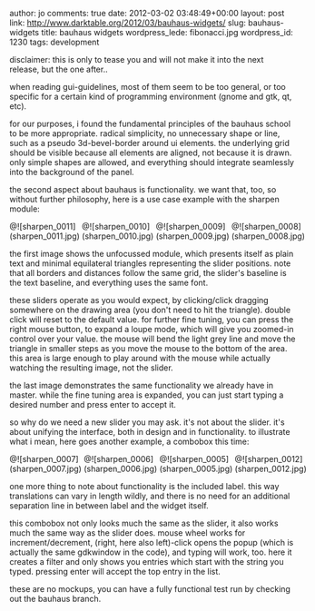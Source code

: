 author: jo
comments: true
date: 2012-03-02 03:48:49+00:00
layout: post
link: http://www.darktable.org/2012/03/bauhaus-widgets/
slug: bauhaus-widgets
title: bauhaus widgets
wordpress_lede: fibonacci.jpg
wordpress_id: 1230
tags: development

disclaimer: this is only to tease you and will not make it into the next release, but the one after..

when reading gui-guidelines, most of them seem to be too general, or too specific for a certain kind of programming environment (gnome and gtk, qt, etc).

for our purposes, i found the fundamental principles of the bauhaus school to be more appropriate. radical simplicity, no unnecessary shape or line, such as a pseudo 3d-bevel-border around ui elements. the underlying grid should be visible because all elements are aligned, not because it is drawn. only simple shapes are allowed, and everything should integrate seamlessly into the background of the panel.

the second aspect about bauhaus is functionality. we want that, too, so without further philosophy, here is a use case example with the sharpen module:

<span style="display: table-row;">
<span style="display: table-cell">@![sharpen_0011](sharpen_0011.jpg)</span>
&nbsp;
<span style="display: table-cell">@![sharpen_0010](sharpen_0010.jpg)</span>
&nbsp;
<span style="display: table-cell">@![sharpen_0009](sharpen_0009.jpg)</span>
&nbsp;
<span style="display: table-cell">@![sharpen_0008](sharpen_0008.jpg)</span>
</span>

the first image shows the unfocussed module, which presents itself as plain text and minimal equilateral triangles representing the slider positions. note that all borders and distances follow the same grid, the slider's baseline is the text baseline, and everything uses the same font.

these sliders operate as you would expect, by clicking/click dragging somewhere on the drawing area (you don't need to hit the triangle). double click will reset to the default value.
for further fine tuning, you can press the right mouse button, to expand a loupe mode, which will give you zoomed-in control over your value. the mouse will bend the light grey line and move the triangle in smaller steps as you move the mouse to the bottom of the area. this area is large enough to play around with the mouse while actually watching the resulting image, not the slider.

the last image demonstrates the same functionality we already have in master. while the fine tuning area is expanded, you can just start typing a desired number and press enter to accept it.

so why do we need a new slider you may ask. it's not about the slider. it's about unifying the interface, both in design and in functionality. to illustrate what i mean, here goes another example, a combobox this time:

<span style="display: table-row;">
<span style="display: table-cell">@![sharpen_0007](sharpen_0007.jpg)</span>
&nbsp;
<span style="display: table-cell">@![sharpen_0006](sharpen_0006.jpg)</span>
&nbsp;
<span style="display: table-cell">@![sharpen_0005](sharpen_0005.jpg)</span>
&nbsp;
<span style="display: table-cell">@![sharpen_0012](sharpen_0012.jpg)</span>
</span>

one more thing to note about functionality is the included label. this way translations can vary in length wildly, and there is no need for an additional separation line in between label and the widget itself.

this combobox not only looks much the same as the slider, it also works much the same way as the slider does. mouse wheel works for increment/decrement, (right, here also left)-click opens the popup (which is actually the same gdkwindow in the code), and typing will work, too. here it creates a filter and only shows you entries which start with the string you typed. pressing enter will accept the top entry in the list.

these are no mockups, you can have a fully functional test run by checking out the bauhaus branch.
